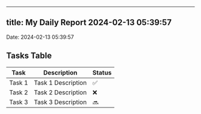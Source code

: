 
---
title: My Daily Report 2024-02-13 05:39:57
---

Date: 2024-02-13 05:39:57

## Tasks Table

| Task | Description | Status |
|------|-------------|--------|
| Task 1 | Task 1 Description | ✅ |
| Task 2 | Task 2 Description | ❌ |
| Task 3 | Task 3 Description | 🔜 |
